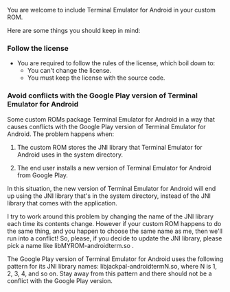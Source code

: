 You are welcome to include Terminal Emulator for Android in your custom ROM.

Here are some things you should keep in mind:

### Follow the license

* You are required to follow the rules of the license, which boil down to:
  * You can't change the license.
  * You must keep the license with the source code.

### Avoid conflicts with the Google Play version of Terminal Emulator for Android

Some custom ROMs package Terminal Emulator for Android in a way that causes conflicts with the Google Play version of Terminal Emulator for Android. The problem happens when:

  1. The custom ROM stores the JNI library that Terminal Emulator for Android uses in the system directory.

  2. The end user installs a new version of Terminal Emulator for Android from Google Play.

In this situation, the new version of Terminal Emulator for Android will end up using the JNI library that's in the system directory, instead of the JNI library that comes with the application.

I try to work around this problem by changing the name of the JNI library each time its contents change. However if your custom ROM happens to do the same thing, and you happen to choose the same name as me, then we'll run into a conflict! So, please, if you decide to update the JNI library, please pick a name like libMYROM-androidterm.so .

The Google Play version of Terminal Emulator for Android uses the following pattern for its JNI library names: libjackpal-androidtermN.so, where N is 1, 2, 3, 4, and so on. Stay away from this pattern and there should not be a conflict with the Google Play version.

